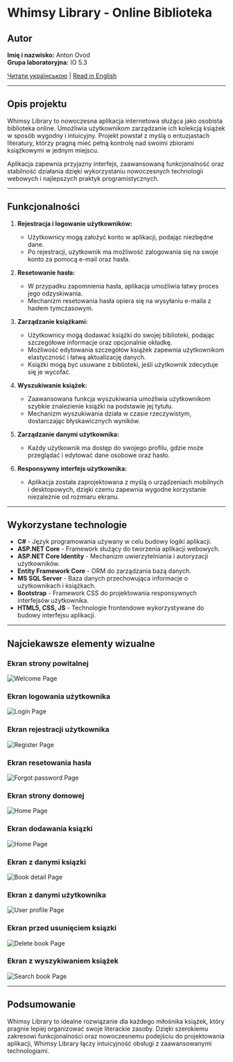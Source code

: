 # Whimsy Library - Online Biblioteka  

## Autor  
**Imię i nazwisko:** Anton Ovod  
**Grupa laboratoryjna:** IO 5.3  


[Читати українською](./README-UA.md) | [Read in English](./README.md)

---

## Opis projektu  
Whimsy Library to nowoczesna aplikacja internetowa służąca jako osobista biblioteka online. 
Umożliwia użytkownikom zarządzanie ich kolekcją książek w sposób wygodny i intuicyjny. 
Projekt powstał z myślą o entuzjastach literatury, którzy pragną mieć pełną kontrolę nad swoimi zbiorami książkowymi w jednym miejscu.  

Aplikacja zapewnia przyjazny interfejs, zaawansowaną funkcjonalność oraz 
stabilność działania dzięki wykorzystaniu nowoczesnych technologii webowych i 
najlepszych praktyk programistycznych.

---

## Funkcjonalności  

1. **Rejestracja i logowanie użytkowników:**  
   - Użytkownicy mogą założyć konto w aplikacji, podając niezbędne dane.  
   - Po rejestracji, użytkownik ma możliwość zalogowania się na swoje konto za pomocą e-mail oraz hasła.  

2. **Resetowanie hasła:**  
   - W przypadku zapomnienia hasła, aplikacja umożliwia łatwy proces jego odzyskiwania.  
   - Mechanizm resetowania hasła opiera się na wysyłaniu e-maila z hasłem tymczasowym.

3. **Zarządzanie książkami:**  
   - Użytkownicy mogą dodawać książki do swojej biblioteki, podając szczegółowe informacje oraz opcjonalnie okładkę.  
   - Możliwość edytowania szczegółów książek zapewnia użytkownikom elastyczność i łatwą aktualizację danych.  
   - Książki mogą być usuwane z biblioteki, jeśli użytkownik zdecyduje się je wycofać.  

4. **Wyszukiwanie książek:**  
   - Zaawansowana funkcja wyszukiwania umożliwia użytkownikom szybkie znalezienie książki na podstawie jej tytułu.  
   - Mechanizm wyszukiwania działa w czasie rzeczywistym, dostarczając błyskawicznych wyników.  

5. **Zarządzanie danymi użytkownika:**  
   - Każdy użytkownik ma dostęp do swojego profilu, gdzie może przeglądać i edytować dane osobowe oraz hasło.  

6. **Responsywny interfejs użytkownika:**  
   - Aplikacja została zaprojektowana z myślą o urządzeniach mobilnych i desktopowych, dzięki czemu zapewnia wygodne korzystanie niezależnie od rozmiaru ekranu.  

---

## Wykorzystane technologie  

- **C#** - Język programowania używany w celu budowy logiki aplikacji.  
- **ASP.NET Core** - Framework służący do tworzenia aplikacji webowych.  
- **ASP.NET Core Identity** - Mechanizm uwierzytelniania i autoryzacji użytkowników.  
- **Entity Framework Core** - ORM do zarządzania bazą danych.  
- **MS SQL Server** - Baza danych przechowująca informacje o użytkownikach i książkach.  
- **Bootstrap** - Framework CSS do projektowania responsywnych interfejsów użytkownika.  
- **HTML5, CSS, JS** - Technologie frontendowe wykorzystywane do budowy interfejsu aplikacji.  

---

## Najciekawsze elementy wizualne  

### Ekran strony powitalnej
![Welcome Page](./screens/WelcomePage.png)

### Ekran logowania użytkownika
![Login Page](./screens/LoginPage.png)

### Ekran rejestracji użytkownika  
![Register Page](./screens/RegisterPage.png)

### Ekran resetowania hasła
![Forgot password Page](./screens/ForgotPasswordPage.png)

### Ekran strony domowej
![Home Page](./screens/HomePage.png)

### Ekran dodawania ksiązki
![Home Page](./screens/AddBookPage.png)

### Ekran z danymi ksiązki
![Book detail Page](./screens/BookDetailsPage.png)

### Ekran z danymi użytkownika
![User profile Page](./screens/UserProfilePage.png)

### Ekran przed usunięciem ksiązki
![Delete book Page](./screens/DeleteBookPage.png)

### Ekran z wyszykiwaniem książek   
![Search book Page](./screens/SearchBookPage.png)

---

## Podsumowanie  
Whimsy Library to idealne rozwiązanie dla każdego miłośnika książek, który pragnie lepiej organizować swoje literackie zasoby. Dzięki szerokiemu zakresowi funkcjonalności oraz nowoczesnemu podejściu do projektowania aplikacji, Whimsy Library łączy intuicyjność obsługi z zaawansowanymi technologiami.  